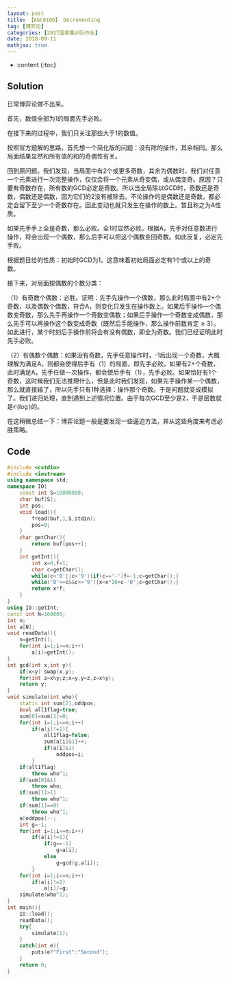 ```yaml
---
layout: post
title: 【AGC010D】 Decrementing
tag: [博弈论]
categories: [2017国家集训队作业]
date: 2018-09-11
mathjax: true
---
```

* content
{:toc}
## Solution

日常博弈论做不出来。



首先，数值全部为1的局面先手必败。

在接下来的过程中，我们只关注那些大于1的数值。

按照官方题解的思路，首先想一个简化版的问题：没有除的操作，其余相同。那么局面结果显然和所有值的和的奇偶性有关。

回到原问题。我们发现，当局面中有2个或更多奇数，其余为偶数时，我们对任意一个元素进行一次完整操作，仅仅会将一个元素从奇变偶，或从偶变奇。原因？只要有奇数存在，所有数的GCD必定是奇数。所以当全局除以GCD时，奇数还是奇数，偶数还是偶数，因为它们的2没有被除去。不论操作的是偶数还是奇数，都必定会留下至少一个奇数存在。因此变动也就只发生在操作的数上。暂且称之为A性质。

如果先手手上全是奇数，那么必败。全1时显然必败。根据A，先手对任意数进行操作，将会出现一个偶数，那么后手可以把这个偶数变回奇数。如此反复，必定先手败。

根据题目给的性质：初始时GCD为1。这意味着初始局面必定有1个或以上的奇数。

接下来，对局面按偶数的个数分类：

（1）有奇数个偶数：必胜。证明：先手先操作一个偶数，那么此时局面中有2+个奇数，以及偶数个偶数，符合A，则变化只发生在操作数上。如果后手操作一个偶数变奇数，那么先手再操作一个奇数变偶数；如果后手操作一个奇数变成偶数，那么先手可以再操作这个数变成奇数（既然后手能操作，那么操作前数肯定$\ge 3$）。如此进行，某个时刻后手操作前将会有没有偶数，即全为奇数。我们已经证明此时先手必败。

（2）有偶数个偶数：如果没有奇数，先手任意操作时，-1后出现一个奇数，大概理解为满足A，则都会使得后手有（1）的局面，即先手必败。如果有2+个奇数，此时满足A，先手任做一次操作，都会使后手有（1），先手必败。如果恰好有1个奇数，这时候我们无法推理什么，但是此时我们发现，如果先手操作某一个偶数，那么就直接输了，所以先手只有1种选择：操作那个奇数。于是问题就变成模拟了。我们递归处理，直到遇到上述情况位置。由于每次GCD至少是2，于是层数就是$\mathcal O(\log)$的。



在这稍微总结一下：博弈论题一般是要发现一些逼迫方法，并从这些角度来考虑必胜策略。



## Code

```c++
#include <cstdio>
#include <iostream>
using namespace std;
namespace IO{
    const int S=10000000;
    char buf[S];
    int pos;
    void load(){
        fread(buf,1,S,stdin);
        pos=0;
    }
    char getChar(){
        return buf[pos++];
    }
    int getInt(){
        int x=0,f=1;
        char c=getChar();
        while(c<'0'||c>'9'){if(c=='-')f=-1;c=getChar();}
        while('0'<=c&&c<='9'){x=x*10+c-'0';c=getChar();}
        return x*f;
    }
}
using IO::getInt;
const int N=100005;
int n;
int a[N];
void readData(){
    n=getInt();
    for(int i=1;i<=n;i++)
        a[i]=getInt();
}
int gcd(int x,int y){
    if(x<y) swap(x,y);
    for(int z=x%y;z;x=y,y=z,z=x%y);
    return y;
}
void simulate(int who){
    static int sum[2],oddpos;
    bool all1flag=true;
    sum[0]=sum[1]=0;
    for(int i=1;i<=n;i++)
        if(a[i]!=1){
            all1flag=false;
            sum[a[i]&1]++;
            if(a[i]&1)
                oddpos=i;
        }
    if(all1flag)
        throw who^1;
    if(sum[0]&1)
        throw who;
    if(sum[1]>1)
        throw who^1;
    if(sum[1]==0)
        throw who^1;
    a[oddpos]--;
    int g=-1;
    for(int i=1;i<=n;i++)
        if(a[i]!=1){
            if(g==-1)
                g=a[i];
            else
                g=gcd(g,a[i]);
        }
    for(int i=1;i<=n;i++)
        if(a[i]!=1)
            a[i]/=g;
    simulate(who^1);
}
int main(){
    IO::load();
    readData();
    try{
        simulate(1);
    }
    catch(int e){
        puts(e?"First":"Second");
    }
    return 0;
}
```

